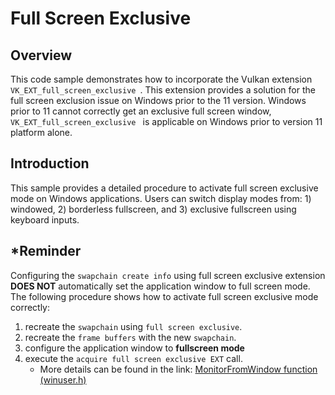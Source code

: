<!--
- Copyright (c) 2023, Holochip Corporation
-
- SPDX-License-Identifier: Apache-2.0
-
- Licensed under the Apache License, Version 2.0 the "License";
- you may not use this file except in compliance with the License.
- You may obtain a copy of the License at
-
-     http://www.apache.org/licenses/LICENSE-2.0
-
- Unless required by applicable law or agreed to in writing, software
- distributed under the License is distributed on an "AS IS" BASIS,
- WITHOUT WARRANTIES OR CONDITIONS OF ANY KIND, either express or implied.
- See the License for the specific language governing permissions and
- limitations under the License.
-
-->

# Full Screen Exclusive

## Overview

This code sample demonstrates how to incorporate the Vulkan extension ```VK_EXT_full_screen_exclusive ```. This
extension provides a solution for the full screen exclusion issue on Windows prior to the 11 version.  Windows prior to 11 cannot
correctly get an exclusive full screen window, ```VK_EXT_full_screen_exclusive ``` is applicable on Windows prior to 
version 11
platform alone.

## Introduction

This sample provides a detailed procedure to activate full screen exclusive mode on Windows applications. Users can
switch display modes from: 1) windowed, 2) borderless fullscreen, and 3) exclusive fullscreen using keyboard inputs.

## *Reminder

Configuring the ```swapchain create info```
using full screen exclusive extension **DOES NOT** automatically set the application window to full screen mode. The
following procedure shows how to activate full screen exclusive mode correctly:

1) recreate the ```swapchain``` using ```full screen exclusive```.
2) recreate the ```frame buffers``` with the new ```swapchain```.
3) configure the application window to **fullscreen mode**
4) execute the ```acquire full screen exclusive EXT``` call. 
   * More details can be found in the link:
   [MonitorFromWindow function (winuser.h)](https://learn.microsoft.com/en-us/windows/win32/api/winuser/nf-winuser-monitorfromwindow)
